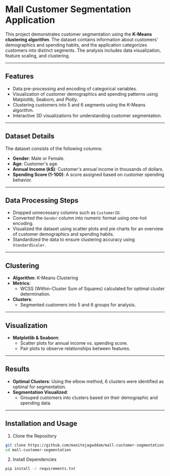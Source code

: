 # Mall Customer Segmentation Application

This project demonstrates customer segmentation using the **K-Means clustering algorithm**. The dataset contains information about customers' demographics and spending habits, and the application categorizes customers into distinct segments. The analysis includes data visualization, feature scaling, and clustering.

---

## Features

- Data pre-processing and encoding of categorical variables.
- Visualization of customer demographics and spending patterns using Matplotlib, Seaborn, and Plotly.
- Clustering customers into 5 and 6 segments using the K-Means algorithm.
- Interactive 3D visualizations for understanding customer segmentation.

---

## Dataset Details

The dataset consists of the following columns:
- **Gender**: Male or Female.
- **Age**: Customer's age.
- **Annual Income (k$)**: Customer's annual income in thousands of dollars.
- **Spending Score (1-100)**: A score assigned based on customer spending behavior.

---

## Data Processing Steps

- Dropped unnecessary columns such as `CustomerID`.
- Converted the `Gender` column into numeric format using one-hot encoding.
- Visualized the dataset using scatter plots and pie charts for an overview of customer demographics and spending habits.
- Standardized the data to ensure clustering accuracy using `StandardScaler`.

---

## Clustering

- **Algorithm**: K-Means Clustering
- **Metrics**:
  - WCSS (Within-Cluster Sum of Squares) calculated for optimal cluster determination.
- **Clusters**:
  - Segmented customers into 5 and 6 groups for analysis.

---

## Visualization

- **Matplotlib & Seaborn**:
  - Scatter plots for annual income vs. spending score.
  - Pair plots to observe relationships between features.

---

## Results

- **Optimal Clusters**: Using the elbow method, 6 clusters were identified as optimal for segmentation.
- **Segmentation Visualized**:
  - Grouped customers into clusters based on their demographic and spending data.
 

---
## Installation and Usage

 1. Clone the Repository

```bash
git clone https://github.com/manitejagaddam/mall-customer-segmentation.git
cd mall-customer-segmentation
```

 2. Install Dependencies

```bash
pip install -r requirements.txt
```




